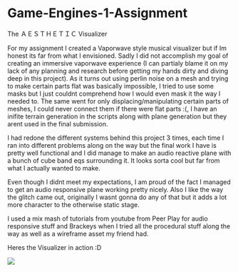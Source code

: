 # Game-Engines-1-Assignment


The ＡＥＳＴＨＥＴＩＣ Visualizer

For my assignment I created a Vaporwave style musical visualizer but if Im honest its far from what I envisioned.
Sadly I did not accomplish my goal of creating an immersive vaporwave experience (I can partialy blame it on my lack of any planning and research before getting my hands dirty and diving deep in this project). As it turns out using perlin noise on a mesh and trying to make certain parts flat was basically impossible, I tried to use some masks but I just couldnt comprehend how I would even mask it the way I needed to. The same went for only displacing/manipulating certain parts of meshes, I could never connect them if there were flat parts :(, I have an inifite terrain generation in the scripts along with plane generation but they arent used in the final submission.

I had redone the different systems behind this project 3 times, each time I ran into different problems along on the way but the final work I have is pretty well functional and I did manage to make an audio reactive plane with a bunch of cube band eqs surrounding it. It looks sorta cool but far from what I actually wanted to make.

Even though I didnt meet my expectations, I am proud of the fact I managed to get an audio responsive plane working pretty nicely. Also I like the way the glitch came out, originally I wasnt gonna do any of that but it adds a lot more character to the otherwise static stage.
 
 
I used a mix mash of tutorials from youtube from Peer Play for audio responsive stuff and Brackeys when I tried all the procedural stuff along the way as well as a wireframe asset my friend had.

Heres the Visualizer in action :D

[![](http://img.youtube.com/vi/60YrR4d9kPo/0.jpg)](http://www.youtube.com/watch?v=60YrR4d9kPo "")
